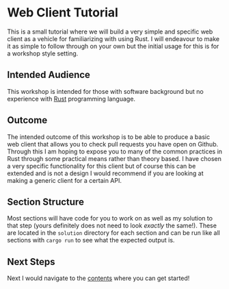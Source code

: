 # Web Client Tutorial

This is a small tutorial where we will build a very simple and specific web
client as a vehicle for familiarizing with using Rust. I will endeavour to make
it as simple to follow through on your own but the initial usage for this is for
a workshop style setting.

## Intended Audience

This workshop is intended for those with software background but no experience
with [Rust] programming language.

## Outcome

The intended outcome of this workshop is to be able to produce a basic web
client that allows you to check pull requests you have open on Github. Through
this I am hoping to expose you to many of the common practices in Rust through
some practical means rather than theory based. I have chosen a very specific
functionality for this client but of course this can be extended and is not a
design I would recommend if you are looking at making a generic client for a
certain API.

## Section Structure

Most sections will have code for you to work on as well as my solution to that
step (yours definitely does not need to look *exactly* the same!). These are
located in the `solution` directory for each section and can be run like all
sections with `cargo run` to see what the expected output is.

## Next Steps

Next I would navigate to the [contents] where you can get started!

[Rust]: https://www.rust-lang.org/en-US/
[contents]: contents.md